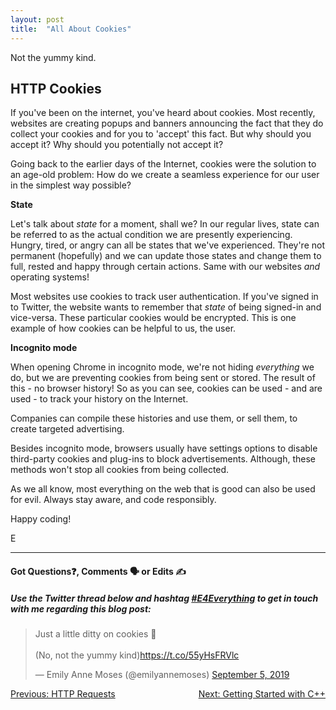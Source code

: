 ```yaml
---
layout: post
title:  "All About Cookies"
---
```


Not the yummy kind.

<h2>HTTP Cookies</h2>

If you've been on the internet, you've heard about cookies. Most recently, websites are creating popups and banners announcing the fact that they do collect your cookies and for you to 'accept' this fact. But why should you accept it? Why should you potentially not accept it?

Going back to the earlier days of the Internet, cookies were the solution to an age-old problem: How do we create a seamless experience for our user in the simplest way possible?

**State**

Let's talk about *state* for a moment, shall we?  In our regular lives, state can be referred to as the actual condition we are presently experiencing. Hungry, tired, or angry can all be states that we've experienced. They're not permanent (hopefully) and we can update those states and change them to full, rested and happy through certain actions. Same with our websites *and* operating systems!

Most websites use cookies to track user authentication. If you've signed in to Twitter, the website wants to remember that *state* of being signed-in and vice-versa. These particular cookies would be encrypted. This is one example of how cookies can be helpful to us, the user.

**Incognito mode**

When opening Chrome in incognito mode, we're not hiding *everything* we do, but we are preventing cookies from being sent or stored. The result of this - no browser history!  So as you can see, cookies can be used - and are used - to track your history on the Internet.

Companies can compile these histories and use them, or sell them, to create targeted advertising.

Besides incognito mode, browsers usually have settings options to disable third-party cookies and plug-ins to block advertisements. Although, these methods won't stop all cookies from being collected.

As we all know, most everything on the web that is good can also be used for evil. Always stay aware, and code responsibly.

Happy coding!

E
<hr>
<h4>Got Questions❓, Comments 🗣 or Edits ✍</h4>
<h5>Use the Twitter thread below and hashtag <a href="https://twitter.com/hashtag/e4everything?f=tweets&vertical=default&lang=en" target="_blank">#E4Everything</a> to get in touch with me regarding this blog post:</h5>

<blockquote class="twitter-tweet"><p lang="en" dir="ltr">Just a little ditty on cookies 🍪<br><br>(No, not the yummy kind)<a href="https://t.co/55yHsFRVlc">https://t.co/55yHsFRVlc</a></p>&mdash; Emily Anne Moses (@emilyannemoses) <a href="https://twitter.com/emilyannemoses/status/1169695396664348672?ref_src=twsrc%5Etfw">September 5, 2019</a></blockquote> <script async src="https://platform.twitter.com/widgets.js" charset="utf-8"></script>

<span><a href="https://eamoses.github.io/blog/2019/08/02/axios-fetch.html" style="float:left;">Previous: HTTP Requests</a><a href="https://eamoses.github.io/blog/2019/10/21/cpp.html" style="float:right;">Next: Getting Started with C++</a></span>